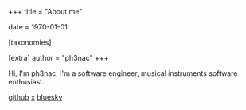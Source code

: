 +++
title = "About me"

date = 1970-01-01

[taxonomies]

[extra]
author = "ph3nac"
+++

Hi, I'm ph3nac. I'm a software engineer, musical instruments software enthusiast.

[github](https://github.com/ph3nac)
[x](https://x.com/ph3nac)
[bluesky](https://bsky.app/profile/ph3nac.bsky.social)
